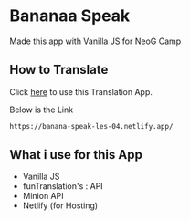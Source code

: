 # Bananaa Speak 

Made this app with Vanilla JS for NeoG Camp

## How to Translate

Click  [here](https://banana-speak-les-04.netlify.app/) to use this Translation App.

Below is the Link 
```bash
https://banana-speak-les-04.netlify.app/
```

## What i use for this App

* Vanilla JS
* funTranslation's : API
* Minion API
* Netlify  (for Hosting)

